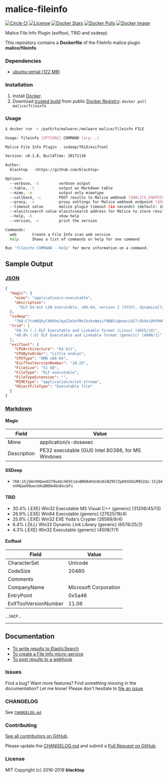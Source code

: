 # malice-fileinfo

[![Circle CI](https://circleci.com/gh/malice-plugins/fileinfo.png?style=shield)](https://circleci.com/gh/malice-plugins/fileinfo) [![License](http://img.shields.io/:license-mit-blue.svg)](http://doge.mit-license.org) [![Docker Stars](https://img.shields.io/docker/stars/malice/fileinfo.svg)](https://hub.docker.com/r/malice/fileinfo/) [![Docker Pulls](https://img.shields.io/docker/pulls/malice/fileinfo.svg)](https://hub.docker.com/r/malice/fileinfo/) [![Docker Image](https://img.shields.io/badge/docker%20image-197MB-blue.svg)](https://hub.docker.com/r/malice/fileinfo/)

Malice File Info Plugin (exiftool, TRiD and ssdeep)

This repository contains a **Dockerfile** of the FileInfo malice plugin **malice/fileinfo**.

### Dependencies

- [ubuntu:xenial (_122 MB_\)](https://index.docker.io/_/debian/)

### Installation

1.  Install [Docker](https://www.docker.io/).
2.  Download [trusted build](https://hub.docker.com/r/malice/fileinfo/) from public [Docker Registry](https://index.docker.io/): `docker pull malice/fileinfo`

### Usage

```bash
$ docker run -v /path/to/malware:/malware malice/fileinfo FILE

Usage: fileinfo [OPTIONS] COMMAND [arg...]

Malice File Info Plugin - ssdeep/TRiD/exiftool

Version: v0.1.0, BuildTime: 20171110

Author:
  blacktop - <https://github.com/blacktop>

Options:
  --verbose, -V         verbose output
  --table, -t           output as Markdown table
  --mime, -m		    output only mimetype
  --callback, -c	    POST results to Malice webhook [$MALICE_ENDPOINT]
  --proxy, -x           proxy settings for Malice webhook endpoint [$MALICE_PROXY]
  --timeout value       malice plugin timeout (in seconds) (default: 10) [$MALICE_TIMEOUT]
  --elasitcsearch value elasitcsearch address for Malice to store results [$MALICE_ELASTICSEARCH]
  --help, -h            show help
  --version, -v         print the version

Commands:
  web       Create a File Info scan web service
  help		Shows a list of commands or help for one command

Run 'fileinfo COMMAND --help' for more information on a command.
```

## Sample Output

### [JSON](https://github.com/maliceio/malice-fileinfo/blob/master/docs/results.json)

```json
{
  "magic": {
    "mime": "application/x-executable",
    "description":
      "ELF 64-bit LSB executable, x86-64, version 1 (SYSV), dynamically linked, interpreter /lib64/ld-linux-x86-64.so.2, for GNU/Linux 2.6.26, BuildID[sha1]=8ffd894e500a9f125b32fa8a3f700f0f710961de, stripped"
  },
  "ssdeep":
    "768:C7tsNKQhyl96U9eJqaZ2e5ofMolkcksNmisf4BB5iqboecL027:DkXe1UHfM4N3sfezcL0",
  "trid": [
    "50.1% (.) ELF Executable and Linkable format (Linux) (4025/14)",
    "49.8% (.O) ELF Executable and Linkable format (generic) (4000/1)"
  ],
  "exiftool": {
    "CPUArchitecture": "64 bit",
    "CPUByteOrder": "Little endian",
    "CPUType": "AMD x86-64",
    "ExifToolVersionNumber": "10.25",
    "FileSize": "51 kB",
    "FileType": "ELF executable",
    "FileTypeExtension": "",
    "MIMEType": "application/octet-stream",
    "ObjectFileType": "Executable file"
  }
}
```

### [Markdown](https://github.com/maliceio/malice-fileinfo/blob/master/docs/SAMPLE.md)

#### Magic

| Field       | Value                                             |
| ----------- | ------------------------------------------------- |
| Mime        | application/x-dosexec                             |
| Description | PE32 executable (GUI) Intel 80386, for MS Windows |

#### SSDeep

- `768:15jQ4nVHQaeO379u4XckKVCsknBN9A4hUnDxDiNZ957ZpK0IUUiM95Zdz:15jQ4nVHQaeO9uwckKuBN9A4UnDxcbFi`

#### TRiD

- 30.4% (.EXE) Win32 Executable MS Visual C&#43;&#43; (generic) (31206/45/13)
- 26.9% (.EXE) Win64 Executable (generic) (27625/18/4)
- 25.9% (.EXE) Win32 EXE Yoda&#39;s Crypter (26569/9/4)
- 6.4% (.DLL) Win32 Dynamic Link Library (generic) (6578/25/2)
- 4.3% (.EXE) Win32 Executable (generic) (4508/7/1)

#### Exiftool

| Field                 | Value                 |
| --------------------- | --------------------- |
| CharacterSet          | Unicode               |
| CodeSize              | 20480                 |
| Comments              |                       |
| CompanyName           | Microsoft Corporation |
| EntryPoint            | 0x5a46                |
| ExifToolVersionNumber | 11.06                 |

...`SNIP`...

---

## Documentation

- [To write results to ElasticSearch](https://github.com/maliceio/malice-fileinfo/blob/master/docs/elasticsearch.md)
- [To create a File Info micro-service](https://github.com/maliceio/malice-fileinfo/blob/master/docs/web.md)
- [To post results to a webhook](https://github.com/maliceio/malice-fileinfo/blob/master/docs/callback.md)

### Issues

Find a bug? Want more features? Find something missing in the documentation? Let me know! Please don't hesitate to [file an issue](https://github.com/maliceio/malice-fileinfo/issues/new)

### CHANGELOG

See [`CHANGELOG.md`](https://github.com/maliceio/malice-fileinfo/blob/master/CHANGELOG.md)

### Contributing

[See all contributors on GitHub](https://github.com/maliceio/malice-fileinfo/graphs/contributors).

Please update the [CHANGELOG.md](https://github.com/maliceio/malice-fileinfo/blob/master/CHANGELOG.md) and submit a [Pull Request on GitHub](https://help.github.com/articles/using-pull-requests/).

### License

MIT Copyright (c) 2016-2018 **blacktop**
